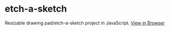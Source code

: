 # etch-a-sketch
Resizable drawing pad/etch-a-sketch project in JavaScript.
[View in Browser](https://aidanclarkescott.github.io/etch-a-sketch/)
